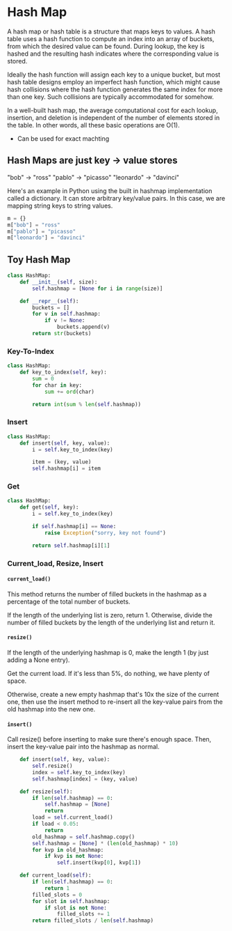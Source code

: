 # Hash Map

A hash map or hash table is a structure that maps keys to values. A hash table uses a hash function to compute an index into an array of buckets, from which the desired value can be found. During lookup, the key is hashed and the resulting hash indicates where the corresponding value is stored.

Ideally the hash function will assign each key to a unique bucket, but most hash table designs employ an imperfect hash function, which might cause hash collisions where the hash function generates the same index for more than one key. Such collisions are typically accommodated for somehow.

In a well-built hash map, the average computational cost for each lookup, insertion, and deletion is independent of the number of elements stored in the table. In other words, all these basic operations are O(1).

- Can be used for exact machting

## Hash Maps are just key -> value stores

"bob" -> "ross"
"pablo" -> "picasso"
"leonardo" -> "davinci"

Here's an example in Python using the built in hashmap implementation called a dictionary. It can store arbitrary key/value pairs. In this case, we are mapping string keys to string values.

```python
m = {}
m["bob"] = "ross"
m["pablo"] = "picasso"
m["leonardo"] = "davinci"
```

## Toy Hash Map

```python
class HashMap:
    def __init__(self, size):
        self.hashmap = [None for i in range(size)]

    def __repr__(self):
        buckets = []
        for v in self.hashmap:
            if v != None:
                buckets.append(v)
        return str(buckets)
```

### Key-To-Index

```python
class HashMap:
    def key_to_index(self, key):
        sum = 0
        for char in key:
            sum += ord(char)

        return int(sum % len(self.hashmap))
```

### Insert

```python
class HashMap:
    def insert(self, key, value):
        i = self.key_to_index(key)

        item = (key, value)
        self.hashmap[i] = item
```

### Get

```python
class HashMap:
    def get(self, key):
        i = self.key_to_index(key)

        if self.hashmap[i] == None:
            raise Exception("sorry, key not found")

        return self.hashmap[i][1]
```

### Current_load, Resize, Insert

#### `current_load()`

This method returns the number of filled buckets in the hashmap as a percentage of the total number of buckets.

If the length of the underlying list is zero, return 1. Otherwise, divide the number of filled buckets by the length of the underlying list and return it.

#### `resize()`

If the length of the underlying hashmap is 0, make the length 1 (by just adding a None entry).

Get the current load. If it's less than 5%, do nothing, we have plenty of space.

Otherwise, create a new empty hashmap that's 10x the size of the current one, then use the insert method to re-insert all the key-value pairs from the old hashmap into the new one.

#### `insert()`

Call resize() before inserting to make sure there's enough space. Then, insert the key-value pair into the hashmap as normal.

```python
    def insert(self, key, value):
        self.resize()
        index = self.key_to_index(key)
        self.hashmap[index] = (key, value)

    def resize(self):
        if len(self.hashmap) == 0:
            self.hashmap = [None]
            return
        load = self.current_load()
        if load < 0.05:
            return
        old_hashmap = self.hashmap.copy()
        self.hashmap = [None] * (len(old_hashmap) * 10)
        for kvp in old_hashmap:
            if kvp is not None:
                self.insert(kvp[0], kvp[1])

    def current_load(self):
        if len(self.hashmap) == 0:
            return 1
        filled_slots = 0
        for slot in self.hashmap:
            if slot is not None:
                filled_slots += 1
        return filled_slots / len(self.hashmap)
```
